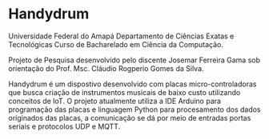 # Handydrum
Universidade Federal do Amapá
Departamento de Ciências Exatas e Tecnológicas
Curso de Bacharelado em Ciência da Computação.

Projeto de Pesquisa desenvolvido pelo discente Josemar Ferreira Gama sob orientação do Prof. Msc. Cláudio Rogperio Gomes da Silva.

Handydrum é um dispostivo desenvolvido com placas micro-controladoras que busca criação de instrumentos musicais de baixo custo utilizando conceitos de IoT. O projeto atualmente utiliza a IDE Arduino para programação das placas e linguagem Python para procesamento dos dados originados das placas, a comunicação se dá por meio de entradas portas seriais e protocolos UDP e MQTT.
